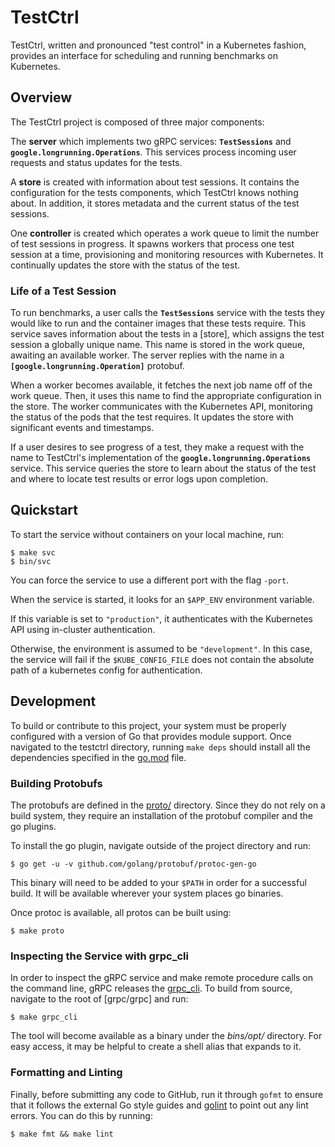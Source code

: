 # TestCtrl

TestCtrl, written and pronounced "test control" in a Kubernetes fashion,
provides an interface for scheduling and running benchmarks on Kubernetes.

## Overview

The TestCtrl project is composed of three major components:

The **server** which implements two gRPC services: **`TestSessions`** and
**`google.longrunning.Operations`**. This services process incoming user
requests and status updates for the tests.

A **store** is created with information about test sessions. It contains the
configuration for the tests components, which TestCtrl knows nothing about. In
addition, it stores metadata and the current status of the test sessions.

One **controller** is created which operates a work queue to limit the number of
test sessions in progress. It spawns workers that process one test session at a
time, provisioning and monitoring resources with Kubernetes. It continually
updates the store with the status of the test.

### Life of a Test Session

To run benchmarks, a user calls the **`TestSessions`** service with the tests
they would like to run and the container images that these tests require. This
service saves information about the tests in a [store], which assigns the test
session a globally unique name. This name is stored in the work queue, awaiting
an available worker. The server replies with the name in a
**`[google.longrunning.Operation]`** protobuf.

When a worker becomes available, it fetches the next job name off of the work
queue. Then, it uses this name to find the appropriate configuration in the
store. The worker communicates with the Kubernetes API, monitoring the status of
the pods that the test requires. It updates the store with significant events
and timestamps.

If a user desires to see progress of a test, they make a request with the name
to TestCtrl's implementation of the **`google.longrunning.Operations`** service.
This service queries the store to learn about the status of the test and where
to locate test results or error logs upon completion.

## Quickstart

To start the service without containers on your local machine, run:

    $ make svc
    $ bin/svc

You can force the service to use a different port with the flag `-port`.

When the service is started, it looks for an `$APP_ENV` environment variable.

If this variable is set to `"production"`, it authenticates with the Kubernetes
API using in-cluster authentication.

Otherwise, the environment is assumed to be `"development"`. In this case, the
service will fail if the `$KUBE_CONFIG_FILE` does not contain the absolute path
of a kubernetes config for authentication.

## Development

To build or contribute to this project, your system must be properly configured
with a version of Go that provides module support. Once navigated to the
testctrl directory, running `make deps` should install all the dependencies
specified in the [go.mod](go.mod) file.

### Building Protobufs

The protobufs are defined in the [proto/](proto) directory.  Since they do not
rely on a build system, they require an installation of the protobuf compiler
and the go plugins.

To install the go plugin, navigate outside of the project directory and run:

    $ go get -u -v github.com/golang/protobuf/protoc-gen-go

This binary will need to be added to your `$PATH` in order for a successful
build.  It will be available wherever your system places go binaries.

Once protoc is available, all protos can be built using:

    $ make proto

### Inspecting the Service with grpc\_cli

In order to inspect the gRPC service and make remote procedure calls on the
command line, gRPC releases the [grpc\_cli]. To build from source,
navigate to the root of [grpc/grpc] and run:

    $ make grpc_cli

The tool will become available as a binary under the *bins/opt/* directory.  For
easy access, it may be helpful to create a shell alias that expands to it.

### Formatting and Linting

Finally, before submitting any code to GitHub, run it through `gofmt` to ensure
that it follows the external Go style guides and [golint] to point out any lint
errors.  You can do this by running:

    $ make fmt && make lint

[golint]: https://github.com/golang/lint
[grpc\_cli]: https://github.com/grpc/grpc/blob/master/doc/command_line_tool.md

